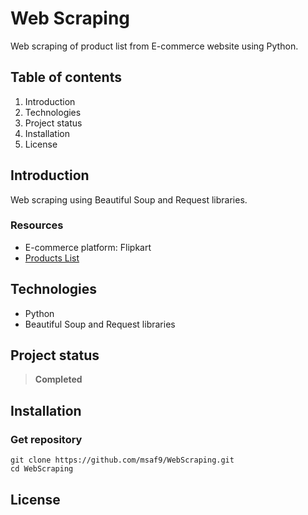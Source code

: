 # Web Scraping
Web scraping of product list from E-commerce website using Python.

## Table of contents
1. Introduction
2. Technologies
3. Project status
4. Installation
5. License

## Introduction
Web scraping using Beautiful Soup and Request libraries.

### Resources
- E-commerce platform: Flipkart
- [Products List](https://github.com/msaf9/WebScraping/blob/master/products.csv "products.csv")

## Technologies
- Python
- Beautiful Soup and Request libraries

## Project status
> **Completed**

## Installation
### Get repository
```git
git clone https://github.com/msaf9/WebScraping.git
cd WebScraping
```

## License
